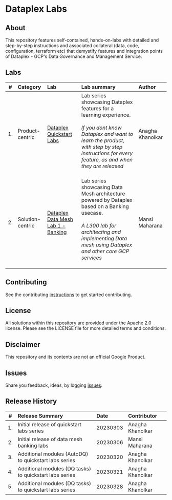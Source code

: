 # Dataplex Labs

## About
This repository features self-contained, hands-on-labs with detailed and step-by-step instructions and associated collateral (data, code, configuration, terraform etc) that demystify features and integration points of Dataplex - GCP's Data Governance and Management Service.

## Labs

| # | Category | Lab | Lab summary | Author |
| -- | :-- | :--- | :--- |:--- |
| 1. |Product-centric | [Dataplex Quickstart Labs](dataplex-quickstart-labs)| Lab series showcasing Dataplex features for a learning experience. <br><br>*If you dont know Dataplex and want to learn the product, with step by step instructions for every feature, as and when they are released* <br><br>| Anagha Khanolkar|
| 2. |Solution-centric | [Dataplex Data Mesh Lab 1 - Banking](data-mesh-banking-labs) | Lab series showcasing Data Mesh architecture powered by Dataplex based on a Banking usecase. <br><br> *A L300 lab for architecting and implementing Data mesh using Dataplex and other core GCP services* <br><br>| Mansi Maharana |


## Contributing
See the contributing [instructions](CONTRIBUTING.md) to get started contributing.

## License
All solutions within this repository are provided under the Apache 2.0 license. Please see the LICENSE file for more detailed terms and conditions.

## Disclaimer
This repository and its contents are not an official Google Product.

## Issues
Share you feedback, ideas, by logging [issues](../../issues).

## Release History

| # | Release Summary | Date |  Contributor |
| -- | :--- | :--- |:--- |
| 1. |Initial release of quickstart labs series | 20230303 | Anagha Khanolkar|
| 2. |Initial release of data mesh banking labs| 20230306 | Mansi Maharana|
| 3. |Additional modules (AutoDQ) to quickstart labs series | 20230320 | Anagha Khanolkar|
| 4. |Additional modules (DQ tasks) to quickstart labs series | 20230321 | Anagha Khanolkar|
| 5. |Additional modules (DQ tasks) to quickstart labs series | 20230328 | Anagha Khanolkar|
